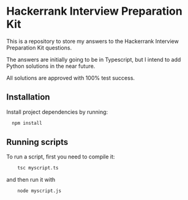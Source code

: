 # Hackerrank Interview Preparation Kit

This is a repository to store my answers to the Hackerrank Interview Preparation Kit questions.

The answers are initially going to be in Typescript, but I intend to add Python solutions in the near future.

All solutions are approved with 100% test success.

## Installation

Install project dependencies by running:

```bash
  npm install
```

## Running scripts

To run a script, first you need to compile it:

```bash
    tsc myscript.ts
```

and then run it with

```bash
    node myscript.js
```
